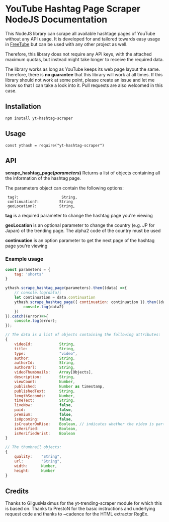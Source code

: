 # YouTube Hashtag Page Scraper NodeJS Documentation
This NodeJS library can scrape all available hashtage pages of YouTube without any API usage. It is developed for and tailored towards easy usage in [FreeTube](https://github.com/FreeTubeApp/FreeTube) but can be used with any other project as well.

Therefore, this library does not require any API keys, with the attached maximum quotas, but instead might take longer to receive the required data.

The library works as long as YouTube keeps its web page layout the same. Therefore, there is **no guarantee** that this library will work at all times.
If this library should not work at some point, please create an issue and let me know so that I can take a look into it. Pull requests are also welcomed in this case.

## Installation
`npm install yt-hashtag-scraper`

## Usage
`const ythash = require("yt-hashtag-scraper")`

## API
**scrape_hashtag_page(_parameters_)**
Returns a list of objects containing all the information of the hashtag page.

The parameters object can contain the following options:

``` 
 tag?:                   String,
 continuation?:         String
 geoLocation?:          String,
```

__tag__ is a required parameter to change the hashtag page you're viewing

__geoLocation__ is an optional parameter to change the country (e.g. JP for Japan) of the trending page. The alpha2 code of the country must be used


__continuation__ is an option parameter to get the next page of the hashtag page you're viewing

### Example usage

```javascript
const parameters = {
    tag: 'shorts'
}

ythash.scrape_hashtag_page(parameters).then((data) =>{
    // console.log(data);
    let continuation = data.continuation
    ythash.scrape_hashtag_page({ continuation: continuation }).then((data2) => {
        console.log(data2)
    })
}).catch((error)=>{
    console.log(error);
});

// The data is a list of objects containing the following attributes:
{
    videoId:            String,
    title:              String,
    type:               "video",
    author:             String,
    authorId:           String,
    authorUrl:          String,
    videoThumbnails:    Array[Objects],
    description:        String,
    viewCount:          Number,
    published:          Number as timestamp,
    publishedText:      String,
    lengthSeconds:      Number,
    timeText:           String,
    liveNow:            false,
    paid:               false,
    premium:            false,
    isUpcoming:         false,
    isCreatorOnRise:    Boolean, // indicates whether the video is part of a creator on the rise
    isVerified:         Boolean,
    isVerifiedArist:    Boolean
}

// The thumbnail objects:
{
    quality:    "String",
    url:        "String",
    width:      Number,
    height:     Number
}
```
## Credits
Thanks to GilgusMaximus for the yt-trending-scraper module for which this is based on. Thanks to PrestoN for the basic instructions and underlying request code and thanks to ~cadence for the HTML extractor RegEx.
